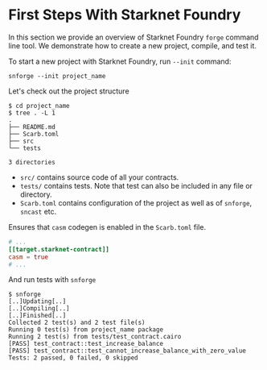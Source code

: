 # First Steps With Starknet Foundry

In this section we provide an overview of Starknet Foundry `forge` command line tool.
We demonstrate how to create a new project, compile, and test it.

To start a new project with Starknet Foundry, run `--init` command:

```shell
snforge --init project_name
```

Let's check out the project structure

```shell
$ cd project_name
$ tree . -L 1
.
├── README.md
├── Scarb.toml
├── src
└── tests

3 directories
```

* `src/` contains source code of all your contracts.
* `tests/` contains tests. Note that test can also be included in any file or directory.
* `Scarb.toml` contains configuration of the project as well as of `snforge`, `sncast` etc.

Ensures that `casm` codegen is enabled in the `Scarb.toml` file.
```toml
# ...
[[target.starknet-contract]]
casm = true
# ...
```

And run tests with `snforge`

```shell
$ snforge
[..]Updating[..]
[..]Compiling[..]
[..]Finished[..]
Collected 2 test(s) and 2 test file(s)
Running 0 test(s) from project_name package
Running 2 test(s) from tests/test_contract.cairo
[PASS] test_contract::test_increase_balance
[PASS] test_contract::test_cannot_increase_balance_with_zero_value
Tests: 2 passed, 0 failed, 0 skipped
```
